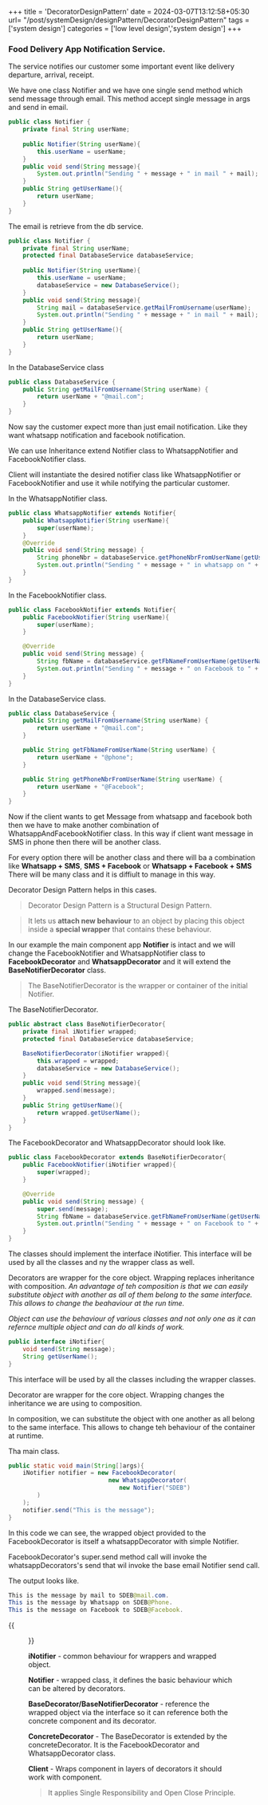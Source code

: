 +++
title = 'DecoratorDesignPattern'
date = 2024-03-07T13:12:58+05:30
url= "/post/systemDesign/designPattern/DecoratorDesignPattern"
tags = ['system design']
categories = ['low level design','system design']
+++


### Food Delivery App Notification Service.

The service notifies our customer some important event like delivery departure, arrival, receipt.

We have one class Notifier and we have one single send method which send message through email. This method accept single message in args and send in email.
```java
public class Notifier {
    private final String userName;
    
    public Notifier(String userName){
        this.userName = userName;
    }
    public void send(String message){
        System.out.println("Sending " + message + " in mail " + mail);
    }
    public String getUserName(){
        return userName;
    }
}
```
The email is retrieve from the db service.
```java
public class Notifier {
    private final String userName;
    protected final DatabaseService databaseService;
    
    public Notifier(String userName){
        this.userName = userName;
        databaseService = new DatabaseService();
    }
    public void send(String message){
        String mail = databaseService.getMailFromUsername(userName);
        System.out.println("Sending " + message + " in mail " + mail);
    }
    public String getUserName(){
        return userName;
    }
}
```

In the DatabaseService class
```java
public class DatabaseService {
    public String getMailFromUsername(String userName) {
        return userName + "@mail.com";
    }
}
```
Now say the customer expect more than just email notification. Like they want whatsapp notification and facebook notification.

We can use Inheritance extend Notifier class to WhatsappNotifier and FacebookNotifier class.

Client will instantiate the desired notifier class like WhatsappNotifier or FacebookNotifier and use it while notifying the particular customer.

In the WhatsappNotifier class.
```java
public class WhatsappNotifier extends Notifier{
    public WhatsappNotifier(String userName){
        super(userName);
    }
    @Override
    public void send(String message) {
        String phoneNbr = databaseService.getPhoneNbrFromUserName(getUserName());
        System.out.println("Sending " + message + " in whatsapp on " + phoneNbr);
    }
}
```
In the FacebookNotifier class.
```java
public class FacebookNotifier extends Notifier{
    public FacebookNotifier(String userName){
        super(userName);
    }

    @Override
    public void send(String message) {
        String fbName = databaseService.getFbNameFromUserName(getUserName());
        System.out.println("Sending " + message + " on Facebook to " + fbName);
    }
}
```
In the DatabaseService class.
```java
public class DatabaseService {
    public String getMailFromUsername(String userName) {
        return userName + "@mail.com";
    }

    public String getFbNameFromUserName(String userName) {
        return userName + "@phone";
    }

    public String getPhoneNbrFromUserName(String userName) {
        return userName + "@Facebook";
    }
}
```
Now if the client wants to get Message from whatsapp and facebook both then we have to make another combination of WhatsappAndFacebookNotifier class. In this way if client want message in SMS in phone then there will be another class.

For every option there will be another class and there will ba a combination like **Whatsapp + SMS**, **SMS + Facebook** or **Whatsapp + Facebook + SMS** There will be many class and it is diffiult to manage in this way.

Decorator Design Pattern helps in this cases.
> Decorator Design Pattern is a Structural Design Pattern.

> It lets us **attach new behaviour** to an object by placing this object inside a **special wrapper** that contains these behaviour.


In our example the main component app **Notifier** is intact and we will change the FacebookNotifier and WhatsappNotifier class to **FacebookDecorator** and **WhatsappDecorator** and it will extend the **BaseNotifierDecorator** class.

> The BaseNotifierDecorator is the wrapper or container of the initial Notifier.

The BaseNotifierDecorator.
```java
public abstract class BaseNotifierDecorator{
    private final iNotifier wrapped;
    protected final DatabaseService databaseService;

    BaseNotifierDecorator(iNotifier wrapped){
        this.wrapped = wrapped;
        databaseService = new DatabaseService();
    }
    public void send(String message){
        wrapped.send(message);
    }
    public String getUserName(){
        return wrapped.getUserName();
    }
}
```
The FacebookDecorator and WhatsappDecorator should look like.
```java
public class FacebookDecorator extends BaseNotifierDecorator{
    public FacebookNotifier(iNotifier wrapped){
        super(wrapped);
    }

    @Override
    public void send(String message) {
        super.send(message);
        String fbName = databaseService.getFbNameFromUserName(getUserName());
        System.out.println("Sending " + message + " on Facebook to " + fbName);
    }
}
```

The classes should implement the interface iNotifier. This interface will be used by all the classes and ny the wrapper class as well.

Decorators are wrapper for the core object. Wrapping replaces inheritance with composition.
*An advantage of teh composition is that we can easily substitute object with another as all of them belong to the same interface. This allows to change the beahaviour at the run time.*

*Object can use the behaviour of various classes and not only one as it can refernce multiple object and can do all kinds of work.*
```java
public interface iNotifier{
    void send(String message);
    String getUserName();
}
```
This interface will be used by all the classes including the wrapper classes.

Decorator are wrapper for the core object. Wrapping changes the inheritance we are using to composition.

In composition, we can substitute the object with one another as all belong to the same interface. This allows to change teh behaviour of the container at runtime.

Tha main class.
```java
public static void main(String[]args){
    iNotifier notifier = new FacebookDecorator(
                            new WhatsappDecorator(
                               new Notifier("SDEB")
        )
    );
    notifier.send("This is the message");
}
```

In this code we can see, the wrapped object provided to the FacebookDecorator is itself a whatsappDecorator with simple Notifier.

FacebookDecorator's super.send method call will invoke the whatsappDecorators's send that wil invoke the base email Notifier send call.

The output looks like.
```java
This is the message by mail to SDEB@mail.com.
This is the message by Whatsapp on SDEB@Phone.
This is the message on Facebook to SDEB@Facebook.
```
{{<figure src="/images/SystemDesign/DesignPattern/DecoratorDesignPattern.png" alt="EventStreaming without zero copy." caption="Decorator Design Pattern.">}}

**iNotifier** - common behaviour for wrappers and wrapped object.

**Notifier** - wrapped class, it defines the basic behaviour which can be altered by decorators.

**BaseDecorator/BaseNotifierDecorator** - reference the wrapped object via the interface so it can reference both the concrete component and its decorator.

**ConcreteDecorator** - The BaseDecorator is extended by the concreteDecorator. It is the FacebookDecorator and WhatsappDecorator class.

**Client** - Wraps component in layers of decorators it should work with component.

> It applies Single Responsibility and Open Close Principle.